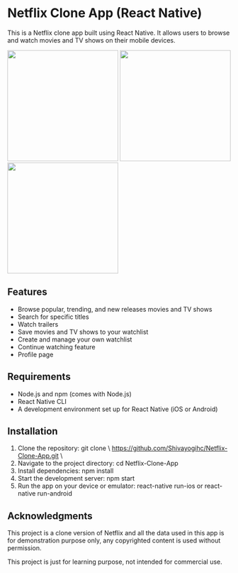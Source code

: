# Netflix Clone App (React Native)
This is a Netflix clone app built using React Native. It allows users to browse and watch movies and TV shows on their mobile devices.

<img src="https://user-images.githubusercontent.com/88485343/212465758-350da6b2-d817-4a44-b58c-3bc131728168.jpg" width="250"> <img src="https://user-images.githubusercontent.com/88485343/212465771-6d31d26a-8385-4b46-b908-b269cb25417b.jpg" width="250">  <img src="https://user-images.githubusercontent.com/88485343/212465783-8ea7a698-f3a7-4e4b-85f8-ae06b267dfa4.jpg" width="250"> 


## Features
* Browse popular, trending, and new releases movies and TV shows
* Search for specific titles
* Watch trailers
* Save movies and TV shows to your watchlist
* Create and manage your own watchlist
* Continue watching feature
* Profile page

## Requirements
* Node.js and npm (comes with Node.js)
* React Native CLI
* A development environment set up for React Native (iOS or Android)

## Installation
1. Clone the repository: git clone \\ https://github.com/Shivayogihc/Netflix-Clone-App.git \\ 
2. Navigate to the project directory: cd Netflix-Clone-App
3. Install dependencies: npm install
4. Start the development server: npm start
5. Run the app on your device or emulator: react-native run-ios or react-native run-android

## Acknowledgments
This project is a clone version of Netflix and all the data used in this app is for demonstration purpose only, any copyrighted content is used without permission.

This project is just for learning purpose, not intended for commercial use.
